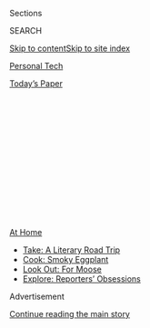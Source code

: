 <div id="app">

<div>

<div>

<div>

<div class="NYTAppHideMasthead css-1q2w90k e1suatyy0">

<div class="section css-ui9rw0 e1suatyy2">

<div class="css-eph4ug er09x8g0">

<div class="css-6n7j50">

</div>

<span class="css-1dv1kvn">Sections</span>

<div class="css-10488qs">

<span class="css-1dv1kvn">SEARCH</span>

</div>

[Skip to content](#site-content)[Skip to site index](#site-index)

</div>

<div id="masthead-section-label" class="css-1wr3we4 eaxe0e00">

[Personal
Tech](https://www.nytimes3xbfgragh.onion/section/technology/personaltech)

</div>

<div class="css-10698na e1huz5gh0">

</div>

</div>

<div id="masthead-bar-one" class="section hasLinks css-15hmgas e1csuq9d3">

<div class="css-uqyvli e1csuq9d0">

</div>

<div class="css-1uqjmks e1csuq9d1">

</div>

<div class="css-9e9ivx">

[](https://myaccount.nytimes3xbfgragh.onion/auth/login?response_type=cookie&client_id=vi)

</div>

<div class="css-1bvtpon e1csuq9d2">

[Today’s
Paper](https://www.nytimes3xbfgragh.onion/section/todayspaper)

</div>

</div>

</div>

</div>

<div data-aria-hidden="false">

<div id="site-content" data-role="main">

<div>

<div class="css-1aor85t" style="opacity:0.000000001;z-index:-1;visibility:hidden">

<div class="css-1hqnpie">

<div class="css-epjblv">

<span class="css-17xtcya">[Personal
Tech](/section/technology/personaltech)</span><span class="css-x15j1o">|</span><span class="css-fwqvlz">E-Bikes
Are Having Their Moment. They Deserve
It.</span>

</div>

<div class="css-k008qs">

<div class="css-1iwv8en">

<span class="css-18z7m18"></span>

<div>

</div>

</div>

<span class="css-1n6z4y">https://nyti.ms/3eLA2Lr</span>

<div class="css-1705lsu">

<div class="css-4xjgmj">

<div class="css-4skfbu" data-role="toolbar" data-aria-label="Social Media Share buttons, Save button, and Comments Panel with current comment count" data-testid="share-tools">

  - 
  - 
  - 
  - 
    
    <div class="css-6n7j50">
    
    </div>

  - 

</div>

</div>

</div>

</div>

</div>

</div>

<div id="NYT_TOP_BANNER_REGION" class="css-13pd83m">

<div>

<div id="maps-athome-menu" class="section interactive-content interactive-size-medium css-1edisqu">

<div class="css-17ih8de interactive-body">

<div class="at-home-nav__innerContainer">

<div class="at-home-nav__title">

[At
Home](https://www.nytimes3xbfgragh.onion/spotlight/at-home?action=click&pgtype=Article&state=default&region=TOP_BANNER&context=at_home_menu)

</div>

  - [Take: A Literary Road
    Trip](https://www.nytimes3xbfgragh.onion/2020/07/28/books/time-for-a-literary-road-trip.html?action=click&pgtype=Article&state=default&region=TOP_BANNER&context=at_home_menu)
  - [Cook: Smoky
    Eggplant](https://www.nytimes3xbfgragh.onion/2020/07/29/magazine/bored-with-your-home-cooking-some-smoky-eggplant-will-fix-that.html?action=click&pgtype=Article&state=default&region=TOP_BANNER&context=at_home_menu)
  - [Look Out: For
    Moose](https://www.nytimes3xbfgragh.onion/2020/07/27/travel/moose-michigan-isle-royale.html?action=click&pgtype=Article&state=default&region=TOP_BANNER&context=at_home_menu)
  - [Explore: Reporters’
    Obsessions](https://www.nytimes3xbfgragh.onion/interactive/2020/at-home/even-more-reporters-editors-diaries-lists-recommendations.html?action=click&pgtype=Article&state=default&region=TOP_BANNER&context=at_home_menu)

</div>

</div>

</div>

</div>

</div>

<div id="top-wrapper" class="css-1sy8kpn">

<div id="top-slug" class="css-l9onyx">

Advertisement

</div>

[Continue reading the main
story](#after-top)

<div class="ad top-wrapper" style="text-align:center;height:100%;display:block;min-height:250px">

<div id="top" class="place-ad" data-position="top" data-size-key="top">

</div>

</div>

<div id="after-top">

</div>

</div>

<div>

<div id="sponsor-wrapper" class="css-1hyfx7x">

<div id="sponsor-slug" class="css-19vbshk">

Supported by

</div>

[Continue reading the main
story](#after-sponsor)

<div id="sponsor" class="ad sponsor-wrapper" style="text-align:center;height:100%;display:block">

</div>

<div id="after-sponsor">

</div>

</div>

<div class="css-186x18t">

Tech Fix

</div>

<div class="css-1vkm6nb ehdk2mb0">

# E-Bikes Are Having Their Moment. They Deserve It.

</div>

The benefits of owning a battery-powered two-wheeler far outweigh the
downsides, especially in a pandemic.

<div class="css-79elbk" data-testid="photoviewer-wrapper">

<div class="css-z3e15g" data-testid="photoviewer-wrapper-hidden">

</div>

<div class="css-1a48zt4 ehw59r15" data-testid="photoviewer-children">

![<span class="css-16f3y1r e13ogyst0" data-aria-hidden="true">Brian Chen
riding the electric Ride1Up 700, which sells for $1,495. A VanMoof S3
e-bike cost
$1,998.</span><span class="css-cnj6d5 e1z0qqy90" itemprop="copyrightHolder"><span class="css-1ly73wi e1tej78p0">Credit...</span><span><span>Jim
Wilson/The New York
Times</span></span></span>](https://static01.graylady3jvrrxbe.onion/images/2020/06/03/business/03techfix1/merlin_173044968_b11a15e2-c026-42bf-b05b-38a6d8a3782a-articleLarge.jpg?quality=75&auto=webp&disable=upscale)

</div>

</div>

<div class="css-18e8msd">

<div class="css-vp77d3 epjyd6m0">

<div class="css-hus3qt ey68jwv0" data-aria-hidden="true">

[![Brian X.
Chen](https://static01.graylady3jvrrxbe.onion/images/2018/02/16/multimedia/author-brian-x-chen/author-brian-x-chen-thumbLarge.jpg
"Brian X. Chen")](https://www.nytimes3xbfgragh.onion/by/brian-x-chen)

</div>

<div class="css-1baulvz">

By [<span class="css-1baulvz last-byline" itemprop="name">Brian X.
Chen</span>](https://www.nytimes3xbfgragh.onion/by/brian-x-chen)

</div>

</div>

  - 
    
    <div class="css-ld3wwf e16638kd2">
    
    June 3,
    2020
    
    </div>

  - 
    
    <div class="css-4xjgmj">
    
    <div class="css-d8bdto" data-role="toolbar" data-aria-label="Social Media Share buttons, Save button, and Comments Panel with current comment count" data-testid="share-tools">
    
      - 
      - 
      - 
      - 
        
        <div class="css-6n7j50">
        
        </div>
    
      - 
    
    </div>
    
    </div>

</div>

</div>

<div class="section meteredContent css-1r7ky0e" name="articleBody" itemprop="articleBody">

<div class="css-1fanzo5 StoryBodyCompanionColumn">

<div class="css-53u6y8">

Many of us are entering a new stage of pandemic grief: adaptation. We
are asking ourselves: How do we live with this new reality?

For many Americans, part of the solution has been to buy an electric
bike. The battery-powered two-wheelers have become a compelling
alternative for [commuters who are being
discouraged](https://www.nytimes3xbfgragh.onion/2020/05/28/health/cdc-coronavirus-offices.html?action=click&module=Top%20Stories&pgtype=Homepage)
from taking public transportation and Ubers. For others, the bikes
provide much-needed fresh air after months of confinement.

So it’s no surprise that e-bikes are now as difficult to buy as a bottle
of hand sanitizer was a few weeks ago. In March, [sales of e-bikes
jumped 85
percent](https://www.nytimes3xbfgragh.onion/2020/05/18/nyregion/bike-shortage-coronavirus.html)
from a year earlier, according to the NPD Group, a research firm.
Amazon, Walmart and Specialized are sold out of most models. Even
smaller brands like Ride1Up and VanMoof have waiting lists.

That’s a remarkable shift. For many years, e-bikes carried the stigma of
being vehicles for lazy pedalers and seniors. The bikes draw power from
a battery and motor to make pedaling significantly easier. You can also
accelerate with the press of a button, transforming cycling from a
strenuous exercise into a joy ride.

</div>

</div>

<div class="css-1fanzo5 StoryBodyCompanionColumn">

<div class="css-53u6y8">

“I was convinced that e-bikes would completely change cities all over
the world in the next 10 years, but it seems like because of this
crisis, suddenly it’s all happening in the next three or four months,”
said Taco Carlier, the chief executive of VanMoof, which is based in
Amsterdam.

If you are contemplating an e-bike purchase, there are trade-offs to
consider. For one, the battery packs and motors add bulk. For another,
these ostentatious bikes may lure thieves.

To find out what you get for your money, I tested two different e-bikes
on the streets and steep hills of San Francisco over the last two weeks.
Both can be ordered online: [VanMoof’s $1,998
S3](https://www.vanmoof.com/en-US), an internet-connected smart bike,
and [Ride1Up’s $1,495 700
Series](https://ride1up.com/product/700-series/), which is more like a
normal bicycle with a battery and motor.

After the tests, I’m totally sold. E-bikes, I concluded, are for people
who want to get around quickly with minimal effort — and that’s a large
portion of the population. Here’s what you need to know.

</div>

</div>

<div class="css-1fanzo5 StoryBodyCompanionColumn">

<div class="css-53u6y8">

## Comparing the e-bikes.

</div>

</div>

<div class="css-79elbk" data-testid="photoviewer-wrapper">

<div class="css-z3e15g" data-testid="photoviewer-wrapper-hidden">

</div>

<div class="css-1a48zt4 ehw59r15" data-testid="photoviewer-children">

![<span class="css-16f3y1r e13ogyst0" data-aria-hidden="true">The
Ride1Up e-bike, which is faster, in front of the VanMoof, which has a
longer range on a full battery
charge.</span><span class="css-cnj6d5 e1z0qqy90" itemprop="copyrightHolder"><span class="css-1ly73wi e1tej78p0">Credit...</span><span>Jim
Wilson/The New York
Times</span></span>](https://static01.graylady3jvrrxbe.onion/images/2020/06/03/business/03techfix2/merlin_173044839_217a78b8-1b5d-41a2-9a95-0f9a3a39095d-articleLarge.jpg?quality=75&auto=webp&disable=upscale)

</div>

</div>

<div class="css-1fanzo5 StoryBodyCompanionColumn">

<div class="css-53u6y8">

E-bikes come in many forms and with various features. They also range
widely in price: Some cost a few hundred dollars, while others cost tens
of thousands of dollars. In general, though, e-bikes fall into two
camps:

  - **E-bikes with pedal assistance.** These use a motor system and
    sensors to detect how fast or hard you are pedaling and determine
    how much power to provide. So if you are pedaling hard or slow up a
    hill, the motor will use more power to assist you. Well-known brands
    include [Trek](https://www.trekbikes.com/us/en_US/ebike_faq/),
    [Specialized](https://www.specialized.com/nz/en/stories/turbo-faq)
    and [Fuji](https://www.fujibikes.com/usa/bikes/electric/).

  - **E-bikes with a throttle.** These work like the twist throttle on
    motorcycles and mo-peds. To accelerate, you press a trigger or twist
    a handlebar. Many modern e-bikes with a throttle also have pedal
    assist. Brands include [Rad
    Power](https://www.radpowerbikes.com/products/radwagon-electric-cargo-bike?variant=32100542283872#specs),
    [Luna Cycle](https://lunacycle.com/) and
    [Aventon](https://www.aventon.com/products/aventon-pace-500-complete-bike).

VanMoof’s S3, which was released in late April, is a pedal-assist
e-bike. Instead of a throttle, it has a Turbo Boost button on the right
handlebar, which immediately gives a jolt of power. It has a top speed
of about 20 miles per hour and can travel about 90 miles on a full
charge.

VanMoof e-bikes are known for their antitheft security. Kicking a button
on the rear brake activates an electronic lock, which makes the rear
wheel unmovable. Trying to pick up the locked bike triggers a loud
alarm. In addition, the bike includes a cellular connection to help you
find it if it’s stolen, using VanMoof’s smartphone app.

Ride1Up’s 700 series has both a throttle and pedal assistance. On the
left handlebar is a small screen with buttons to let you select the
pedal-assist level; on the right handle bar is a gear shifter. With a
larger, faster motor than the VanMoof, the Ride1Up has a top speed of 28
m.p.h. and can travel about 50 miles on a full
charge.

## Testing, testing.

</div>

</div>

<div class="css-79elbk" data-testid="photoviewer-wrapper">

<div class="css-z3e15g" data-testid="photoviewer-wrapper-hidden">

</div>

<div class="css-1a48zt4 ehw59r15" data-testid="photoviewer-children">

<div class="css-1xdhyk6 erfvjey0">

<span class="css-1ly73wi e1tej78p0">Image</span>

<div class="css-zjzyr8">

<div data-testid="lazyimage-container" style="height:257.77777777777777px">

</div>

</div>

</div>

<span class="css-16f3y1r e13ogyst0" data-aria-hidden="true">Ride1Up’s
control panel offers nine pedal-assist
levels.</span><span class="css-cnj6d5 e1z0qqy90" itemprop="copyrightHolder"><span class="css-1ly73wi e1tej78p0">Credit...</span><span>Jim
Wilson/The New York Times</span></span>

</div>

</div>

<div class="css-1fanzo5 StoryBodyCompanionColumn">

<div class="css-53u6y8">

For two weeks, I alternated between riding the VanMoof and the Ride1Up.
I found you get what you pay for: While $1,500 buys you a nice e-bike
that takes time to get used to, like the Ride1Up, an additional $500
secures you a VanMoof, a smarter bike that is extremely simple to use.

The VanMoof’s motor system made pedaling feel more natural and smooth,
like riding a normal bicycle but with a bit of oomph. The motor was also
very quiet, and at points I forgot I was riding an e-bike. In areas
where pedaling was more challenging, like hills, a press of the Turbo
Boost button provided an extra push.

The Ride1Up bike was less intuitive. The control panel on the handlebar
lets you choose from nine pedal-assist levels. Level 3 felt sufficient
for getting me around the streets, but Level 5 felt better for getting
up hills. Sometimes, when trying to pedal from a stop, I forgot to lower
the pedal assist from Level 5, which caused the bike to jerk forward.
That was a bit scary.

</div>

</div>

<div class="css-1fanzo5 StoryBodyCompanionColumn">

<div class="css-53u6y8">

Ride1Up offers a [YouTube tutorial on advanced
settings](https://www.youtube.com/watch?v=12ifbdLegvw) for people to
adjust the power of each pedal-assist level. Eventually, I reduced the
power output for Levels 4 and 5, which made pedaling smoother.

As for the Ride1Up’s throttle, which is a trigger on the left handlebar,
it was nice to have the option to accelerate without pedaling when I was
getting exhausted. It did feel like cheating,
though.

## The downsides.

</div>

</div>

<div class="css-79elbk" data-testid="photoviewer-wrapper">

<div class="css-z3e15g" data-testid="photoviewer-wrapper-hidden">

</div>

<div class="css-1a48zt4 ehw59r15" data-testid="photoviewer-children">

<div class="css-1xdhyk6 erfvjey0">

<span class="css-1ly73wi e1tej78p0">Image</span>

<div class="css-zjzyr8">

<div data-testid="lazyimage-container" style="height:257.77777777777777px">

</div>

</div>

</div>

<span class="css-16f3y1r e13ogyst0" data-aria-hidden="true">The VanMoof
weighs about 41 pounds. And the Ride1Up? About
55.</span><span class="css-cnj6d5 e1z0qqy90" itemprop="copyrightHolder"><span class="css-1ly73wi e1tej78p0">Credit...</span><span>Jim
Wilson/The New York Times</span></span>

</div>

</div>

<div class="css-1fanzo5 StoryBodyCompanionColumn">

<div class="css-53u6y8">

Testing the two e-bikes underlined some of their trade-offs.

  - **E-bikes are heavy.** The VanMoof weighs about 41 pounds and the
    Ride1Up about 55 pounds — more than double the average road bike,
    which weighs about 20 pounds. You probably won’t want an e-bike if
    you’d have to regularly carry it up many flights of stairs.

  - **Maintenance may be tricky.** VanMoof and Ride1Up said their bikes
    were designed to be user-serviceable, and any local bike mechanic
    should also be able to service minor parts, like brake pads.
    
    But with e-bikes in general, you may need to seek help from the
    maker if something major goes wrong with proprietary electronic
    components. It’s a safer bet to buy your e-bike from a local store
    that can service it.

  - **They may attract burglars.** Parking the VanMoof made me anxious.
    Whenever I was locking it up, it got lots of attention from
    passers-by — it looks like an elegantly designed tech product.
    
    A VanMoof spokesman said that up to 20 of its bikes are reported
    stolen each month worldwide, and that 70 percent are found within
    two weeks. So make sure to have renters or home insurance that
    covers the theft of e-bikes. (VanMoof offers its own three-year
    insurance for $340.)

  - **Batteries are expensive.** Like smartphones, e-bikes use
    consumable batteries that eventually need to be replaced. With
    regular riding, the batteries for the VanMoof and the Ride1Up may
    deplete in three to five years. Replacements cost roughly $350.

## But the pros outweigh the cons.

Despite some misgivings, my experience with e-bikes made me realize the
benefits are far greater than the downsides.

Most important, e-bikes kept me out of my car. Whenever I had a reason
to go outside — like making a trip to the grocery store or dropping off
baked goods at a friend’s — I preferred riding an e-bike.

This will become increasingly important in the coming months. As
businesses reopen, the [Centers for Disease Control and Prevention has
advised commuters to drive in cars
alone](https://www.nytimes3xbfgragh.onion/2020/05/28/health/cdc-coronavirus-offices.html).
An e-bike may become crucial for squeezing through nightmare traffic.

There’s another benefit, which is important in hard times: E-bikes bring
joy. I’m no fan of cycling in San Francisco, but on an e-bike, I saw
more of the outdoors than I normally would, while keeping a safe
distance from people. That beat bingeing on Netflix.

</div>

</div>

<div class="css-1fanzo5 StoryBodyCompanionColumn">

<div class="css-53u6y8">

So I’ll probably buy an e-bike soon, even if it means getting on a
waiting list. I figure we could all use a little more joy.

</div>

</div>

<div>

</div>

</div>

<div>

</div>

<div>

</div>

<div>

</div>

<div>

<div id="bottom-wrapper" class="css-1ede5it">

<div id="bottom-slug" class="css-l9onyx">

Advertisement

</div>

[Continue reading the main
story](#after-bottom)

<div id="bottom" class="ad bottom-wrapper" style="text-align:center;height:100%;display:block;min-height:90px">

</div>

<div id="after-bottom">

</div>

</div>

</div>

</div>

</div>

## Site Index

<div>

</div>

## Site Information Navigation

  - [© <span>2020</span> <span>The New York Times
    Company</span>](https://help.nytimes3xbfgragh.onion/hc/en-us/articles/115014792127-Copyright-notice)

<!-- end list -->

  - [NYTCo](https://www.nytco.com/)
  - [Contact
    Us](https://help.nytimes3xbfgragh.onion/hc/en-us/articles/115015385887-Contact-Us)
  - [Work with us](https://www.nytco.com/careers/)
  - [Advertise](https://nytmediakit.com/)
  - [T Brand Studio](http://www.tbrandstudio.com/)
  - [Your Ad
    Choices](https://www.nytimes3xbfgragh.onion/privacy/cookie-policy#how-do-i-manage-trackers)
  - [Privacy](https://www.nytimes3xbfgragh.onion/privacy)
  - [Terms of
    Service](https://help.nytimes3xbfgragh.onion/hc/en-us/articles/115014893428-Terms-of-service)
  - [Terms of
    Sale](https://help.nytimes3xbfgragh.onion/hc/en-us/articles/115014893968-Terms-of-sale)
  - [Site
    Map](https://spiderbites.nytimes3xbfgragh.onion)
  - [Help](https://help.nytimes3xbfgragh.onion/hc/en-us)
  - [Subscriptions](https://www.nytimes3xbfgragh.onion/subscription?campaignId=37WXW)

</div>

</div>

</div>

</div>
